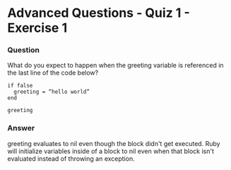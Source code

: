 # Advanced Questions - Quiz 1 - Exercise 1

### Question
What do you expect to happen when the greeting variable is referenced in the last line of the code below?

```
if false
  greeting = “hello world”
end

greeting
```

### Answer
greeting evaluates to nil even though the block didn't get executed. Ruby will initialize variables inside of a block to nil even when that block isn't evaluated instead of throwing an exception.